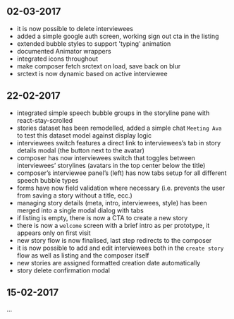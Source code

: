 ## 02-03-2017

* it is now possible to delete interviewees
* added a simple google auth screen, working sign out cta in the listing
* extended bubble styles to support 'typing' animation
* documented Animator wrappers
* integrated icons throughout
* make composer fetch srctext on load, save back on blur
* srctext is now dynamic based on active interviewee

## 22-02-2017

* integrated simple speech bubble groups in the storyline pane with react-stay-scrolled
* stories dataset has been remodelled, added a simple chat `Meeting Ava` to test this dataset model against display logic
* interviewees switch features a direct link to interviewees’s tab in story details modal (the button next to the avatar)
* composer has now interviewees switch that toggles between interviewees’ storylines (avatars in the top center below the title)
* composer’s interviewee panel’s (left) has now tabs setup for all different speech bubble types
* forms have now field validation where necessary (i.e. prevents the user from saving a story without a title, ecc.)
* managing story details (meta, intro, interviewees, style) has been merged into a single modal dialog with tabs
* if listing is empty, there is now a CTA to create a new story
* there is now a `welcome` screen with a brief intro as per prototype, it appears only on first visit
* new story flow is now finalised, last step redirects to the composer
* it is now possible to add and edit interviewees both in the `create story` flow as well as listing and the composer itself
* new stories are assigned formatted creation date automatically
* story delete confirmation modal

## 15-02-2017

…
